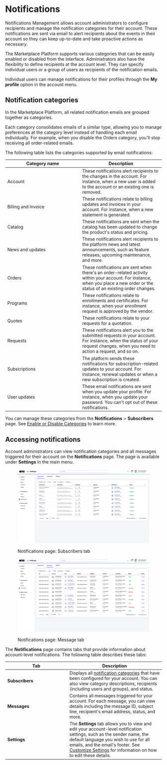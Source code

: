 # Notifications

Notifications Management allows account administrators to configure recipients and manage the notification categories for their account. These notifications are sent via email to alert recipients about the events in their account so they can keep up-to-date and take proactive actions as necessary.

The Marketplace Platform supports various categories that can be easily enabled or disabled from the interface. Administrators also have the flexibility to define recipients at the account level. They can specify individual users or a group of users as recipients of the notification emails.&#x20;

Individual users can manage notifications for their profiles through the **My profile** option in the account menu.&#x20;

## Notification categories <a href="#notification_types" id="notification_types"></a>

In the Marketplace Platform, all related notification emails are grouped together as categories.

Each category consolidates emails of a similar type, allowing you to manage preferences at the category level instead of handling each email individually. For example, when you disable the Orders category, you'll stop receiving all order-related emails.&#x20;

The following table lists the categories supported by email notifications:

<table><thead><tr><th width="227">Category name</th><th>Description</th></tr></thead><tbody><tr><td>Account</td><td>These notifications alert recipients to the changes in the account. For instance, when a new user is added to the account or an existing one is removed.</td></tr><tr><td>Billing and Invoice</td><td>These notifications relate to billing updates and invoices in your account. For instance, when a new statement is generated.</td></tr><tr><td>Catalog</td><td>These notifications are sent when the catalog has been updated to change the product's status and pricing.</td></tr><tr><td>News and updates</td><td>These notifications alert recipients to the platform news and latest announcements, such as feature releases, upcoming maintenance, and more. </td></tr><tr><td>Orders</td><td>These notifications are sent when there's an order-related activity within your account. For instance, when you place a new order or the status of an existing order changes. </td></tr><tr><td>Programs</td><td>These notifications relate to enrollments and certificates. For instance, when your enrollment request is approved by the vendor.</td></tr><tr><td>Quotes</td><td>These notifications relate to your requests for a quotation. </td></tr><tr><td>Requests</td><td>These notifications alert you to the submitted requests in your account. For instance, when the status of your request changes, when you need to action a request, and so on.</td></tr><tr><td>Subscriptions</td><td>The platform sends these notifications for subscription-related updates to your account. For instance, renewal updates or when a new subscription is created.</td></tr><tr><td>User updates</td><td>These email notifications are sent when you update your profile. For instance, when you update your password. You can't opt out of these notifications. </td></tr></tbody></table>

You can manage these categories from the **Notifications** > **Subscribers** page. See [Enable or Disable Categories](enable-or-disable-categories.md) to learn more.

## Accessing notifications

Account administrators can view notification categories and all messages triggered for their account on the **Notifications** page. The page is available under **Settings** in the main menu.

<div><figure><img src="../../../.gitbook/assets/notifications_interface.png" alt=""><figcaption><p>Notifications page: Subscribers tab</p></figcaption></figure> <figure><img src="../../../.gitbook/assets/notifications_message.png" alt=""><figcaption><p>Notifications page: Message tab</p></figcaption></figure></div>

The **Notifications** page contains tabs that provide information about account-level notifications. The following table describes these tabs:

<table><thead><tr><th width="186">Tab</th><th>Description</th></tr></thead><tbody><tr><td><strong>Subscribers</strong></td><td>Displays all <a href="./#notification_types">notification categories</a> that have been configured for your account. You can also view category descriptions, recipients (including users and groups), and status.</td></tr><tr><td><strong>Messages</strong></td><td>Contains all messages triggered for your account. For each message, you can view details including the message ID, subject line, recipient's email address, status, and more. </td></tr><tr><td><strong>Settings</strong></td><td>The <strong>Settings</strong> tab allows you to view and edit your account-level notification settings, such as the sender name, the default language you wish to use for all emails, and the email's footer. See <a href="edit-notification-settings.md">Customize Settings</a> for information on how to edit these details. </td></tr></tbody></table>

